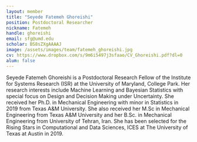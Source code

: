 ```yaml
---
layout: member
title: "Seyede Fatemeh Ghoreishi"
position: Postdoctoral Researcher
nickname: Fatemeh
handle: ghoreishi
email: sfg@umd.edu
scholar: BS8sZXgAAAAJ
image: /assets/images/team/fatemeh_ghoreishi.jpg
cv: https://www.dropbox.com/s/9m6i5497j3sfaao/CV_Ghoreishi.pdf?dl=0
alum: false
---
```

Seyede Fatemeh Ghoreishi is a Postdoctoral Research Fellow of the Institute for Systems
Research (ISR) at the University of Maryland, College Park. Her research interests include
Machine Learning and Bayesian Statistics with special focus on Design and Decision Making
under Uncertainty. She received her Ph.D. in Mechanical Engineering with minor in Statistics in
2019 from Texas A&M University. She also received her M.Sc in Mechanical Engineering from
Texas A&M University and her B.Sc. in Mechanical Engineering from University of Tehran, Iran.
She has been selected for the Rising Stars in Computational and Data Sciences, ICES at The
University of Texas at Austin in 2019.